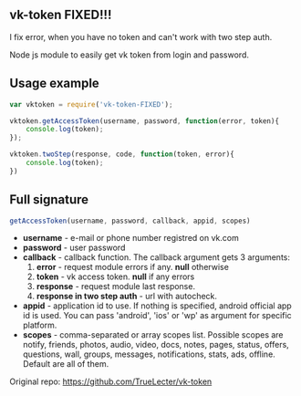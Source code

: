 ## vk-token FIXED!!!
I fix error, when you have no token and can't work with two step auth.

Node js module to easily get vk token from login and password.

## Usage example

```js
var vktoken = require('vk-token-FIXED');

vktoken.getAccessToken(username, password, function(error, token){
	console.log(token);
});

vktoken.twoStep(response, code, function(token, error){
	console.log(token);
})

```

## Full signature
```js
getAccessToken(username, password, callback, appid, scopes)
```

- **username** - e-mail or phone number registred on vk.com
- **password** - user password
- **callback** - callback function.
The callback argument gets 3 arguments:
    1. **error** - request module errors if any. **null** otherwise
    2. **token** - vk access token. **null** if any errors
    3. **response** - request module last response.
    4. **response in two step auth** - url with autocheck.
- **appid** - application id to use. If nothing is specified, android official app id is used. You can pass 'android', 'ios' or 'wp' as argument for specific platform.
- **scopes** - comma-separated or array scopes list. Possible scopes are notify, friends, photos, audio, video, docs, notes, pages, status, offers, questions, wall, groups, messages, notifications, stats, ads, offline. Default are all of them.

Original repo: https://github.com/TrueLecter/vk-token
